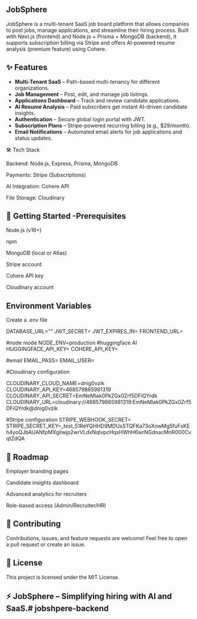 ## JobSphere

JobSphere is a multi-tenant SaaS job board platform that allows companies to post jobs, manage applications, and streamline their hiring process. Built with Next.js (frontend) and Node.js + Prisma + MongoDB (backend), it supports subscription billing via Stripe and offers AI-powered resume analysis (premium feature) using Cohere.

## ✨ Features
- **Multi-Tenant SaaS** – Path-based multi-tenancy for different organizations.  
- **Job Management** – Post, edit, and manage job listings.  
- **Applications Dashboard** – Track and review candidate applications.  
- **AI Resume Analysis** – Paid subscribers get instant AI-driven candidate insights.  
- **Authentication** – Secure global login portal with JWT.  
- **Subscription Plans** – Stripe-powered recurring billing (e.g., $29/month).  
- **Email Notifications** – Automated email alerts for job applications and status updates.  


🛠️ Tech Stack


Backend: Node.js, Express, Prisma, MongoDB

Payments: Stripe (Subscriptions)

AI Integration: Cohere API

File Storage: Cloudinary

## 🚀 Getting Started -Prerequisites

Node.js (v18+)

 npm

MongoDB (local or Atlas)

Stripe account

Cohere API key

Cloudinary account


## Environment Variables

Create a .env file 

DATABASE_URL=""
JWT_SECRET=
JWT_EXPIRES_IN=
FRONTEND_URL=

#node mode
NODE_ENV=production
#huggingface AI
HUGGINGFACE_API_KEY=
COHERE_API_KEY=

#email
EMAIL_PASS=
EMAIL_USER=

#Cloudinary configuration


CLOUDINARY_CLOUD_NAME=dnig0vzik
CLOUDINARY_API_KEY=468579865981319
CLOUDINARY_API_SECRET=EmNeMlak0PkZGx0Zrf5DFiQYrdk
CLOUDINARY_URL=cloudinary://468579865981319:EmNeMlak0PkZGx0Zrf5DFiQYrdk@dnig0vzik

#Stripe configuration
STRIPE_WEBHOOK_SECRET=
STRIPE_SECRET_KEY=_test_51ReYQHHD9MDUsSTQFKa73oXowMg5fuFsKEh4yoQJbAUANfpMXgiIwjp2wrVLdxNqlvpcHqsHWhH6wrNGdnacMnR000CvqtZdQA

## 📌 Roadmap

 Employer branding pages

 Candidate insights dashboard

 Advanced analytics for recruiters

 Role-based access (Admin/Recruiter/HR)

## 🤝 Contributing

Contributions, issues, and feature requests are welcome!
Feel free to open a pull request or create an issue.

## 📜 License

This project is licensed under the MIT License.

## ⚡ JobSphere – Simplifying hiring with AI and SaaS.#   j o b s h p e r e - b a c k e n d  
 
